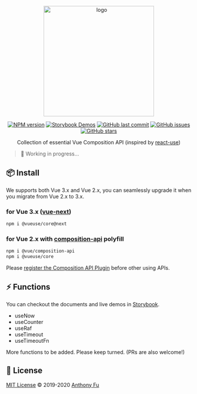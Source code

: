 <p align="center">
<img src="https://github.com/antfu/vueuse/blob/master/screenshots/logo-vertical.png?raw=true" alt="logo" width="300"/>
</p>

<p align="center">
<a href="https://www.npmjs.com/package/@vueuse/core" target="__blank"><img src="https://img.shields.io/npm/v/@vueuse/core?color=a1b858" alt="NPM version" /></a>
<a href="https://vueuse.netlify.com" target="__blank"><img src="https://img.shields.io/static/v1?label=storybook&message=demos&color=63ba83" alt="Storybook Demos" /></a>
<a href="https://github.com/antfu/vueuse" target="__blank"><img src="https://img.shields.io/github/last-commit/antfu/vueuse.svg?color=a38eed" alt="GitHub last commit" /></a>
<a href="https://github.com/antfu/vueuse/issues" target="__blank"><img src="https://img.shields.io/github/issues/antfu/vueuse.svg?color=c977be" alt="GitHub issues" /></a>
<a href="https://github.com/antfu/vueuse" target="__blank"><img alt="GitHub stars" src="https://img.shields.io/github/stars/antfu/vueuse?style=social"></a>
</p>

<p align="center">
Collection of essential Vue Composition API (inspired by <a href='https://github.com/streamich/react-use' target='__blank'>react-use</a>)
</p>

> 🚧 Working in progress...

## 📦 Install

We supports both Vue 3.x and Vue 2.x, you can seamlessly upgrade it when you migrate from Vue 2.x to 3.x.

### for Vue 3.x ([vue-next](https://github.com/vuejs/vue-next))

```bash
npm i @vueuse/core@next
```

### for Vue 2.x with [composition-api](https://github.com/vuejs/composition-api) polyfill


```bash
npm i @vue/composition-api
npm i @vueuse/core
```

Please [register the Composition API Plugin](https://github.com/vuejs/composition-api#usage) before other using APIs.

## ⚡ Functions

You can checkout the documents and live demos in [Storybook](https://vueuse.netlify.com/).

- useNow
- useCounter
- useRaf
- useTimeout
- useTimeoutFn

More functions to be added. Please keep turned. (PRs are also welcome!)

## 📄 License

[MIT License](https://github.com/antfu/vueuse/blob/master/LICENSE) © 2019-2020 [Anthony Fu](https://github.com/antfu)
